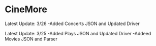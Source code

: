 # CineMore

Latest Update: 3/26
  -Added Concerts JSON and Updated Driver
  
Latest Update: 3/25
  -Added Plays JSON and Updated Driver
  -Addeed Movies JSON and Parser
